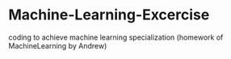 # Machine-Learning-Excercise
coding to achieve machine learning specialization (homework of MachineLearning by Andrew)
